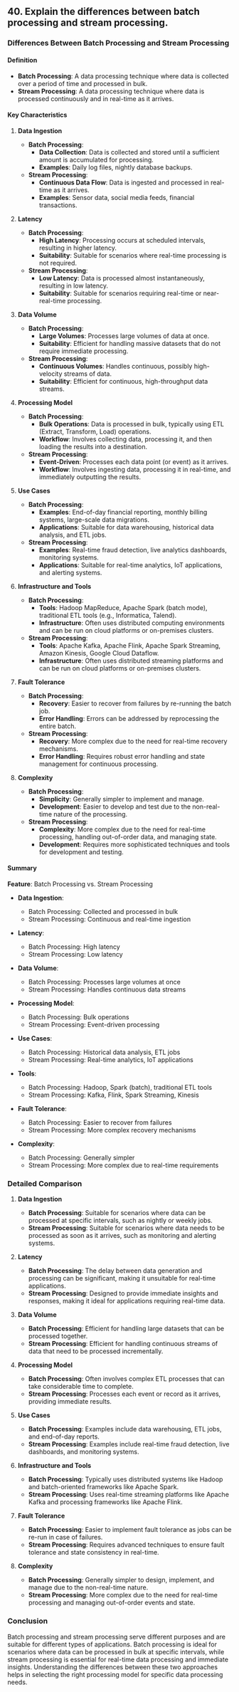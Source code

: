 ## 40. Explain the differences between batch processing and stream processing.


### Differences Between Batch Processing and Stream Processing

#### Definition
- **Batch Processing**: A data processing technique where data is collected over a period of time and processed in bulk.
- **Stream Processing**: A data processing technique where data is processed continuously and in real-time as it arrives.

#### Key Characteristics

1. **Data Ingestion**
   - **Batch Processing**:
     - **Data Collection**: Data is collected and stored until a sufficient amount is accumulated for processing.
     - **Examples**: Daily log files, nightly database backups.
   - **Stream Processing**:
     - **Continuous Data Flow**: Data is ingested and processed in real-time as it arrives.
     - **Examples**: Sensor data, social media feeds, financial transactions.

2. **Latency**
   - **Batch Processing**:
     - **High Latency**: Processing occurs at scheduled intervals, resulting in higher latency.
     - **Suitability**: Suitable for scenarios where real-time processing is not required.
   - **Stream Processing**:
     - **Low Latency**: Data is processed almost instantaneously, resulting in low latency.
     - **Suitability**: Suitable for scenarios requiring real-time or near-real-time processing.

3. **Data Volume**
   - **Batch Processing**:
     - **Large Volumes**: Processes large volumes of data at once.
     - **Suitability**: Efficient for handling massive datasets that do not require immediate processing.
   - **Stream Processing**:
     - **Continuous Volumes**: Handles continuous, possibly high-velocity streams of data.
     - **Suitability**: Efficient for continuous, high-throughput data streams.

4. **Processing Model**
   - **Batch Processing**:
     - **Bulk Operations**: Data is processed in bulk, typically using ETL (Extract, Transform, Load) operations.
     - **Workflow**: Involves collecting data, processing it, and then loading the results into a destination.
   - **Stream Processing**:
     - **Event-Driven**: Processes each data point (or event) as it arrives.
     - **Workflow**: Involves ingesting data, processing it in real-time, and immediately outputting the results.

5. **Use Cases**
   - **Batch Processing**:
     - **Examples**: End-of-day financial reporting, monthly billing systems, large-scale data migrations.
     - **Applications**: Suitable for data warehousing, historical data analysis, and ETL jobs.
   - **Stream Processing**:
     - **Examples**: Real-time fraud detection, live analytics dashboards, monitoring systems.
     - **Applications**: Suitable for real-time analytics, IoT applications, and alerting systems.

6. **Infrastructure and Tools**
   - **Batch Processing**:
     - **Tools**: Hadoop MapReduce, Apache Spark (batch mode), traditional ETL tools (e.g., Informatica, Talend).
     - **Infrastructure**: Often uses distributed computing environments and can be run on cloud platforms or on-premises clusters.
   - **Stream Processing**:
     - **Tools**: Apache Kafka, Apache Flink, Apache Spark Streaming, Amazon Kinesis, Google Cloud Dataflow.
     - **Infrastructure**: Often uses distributed streaming platforms and can be run on cloud platforms or on-premises clusters.

7. **Fault Tolerance**
   - **Batch Processing**:
     - **Recovery**: Easier to recover from failures by re-running the batch job.
     - **Error Handling**: Errors can be addressed by reprocessing the entire batch.
   - **Stream Processing**:
     - **Recovery**: More complex due to the need for real-time recovery mechanisms.
     - **Error Handling**: Requires robust error handling and state management for continuous processing.

8. **Complexity**
   - **Batch Processing**:
     - **Simplicity**: Generally simpler to implement and manage.
     - **Development**: Easier to develop and test due to the non-real-time nature of the processing.
   - **Stream Processing**:
     - **Complexity**: More complex due to the need for real-time processing, handling out-of-order data, and managing state.
     - **Development**: Requires more sophisticated techniques and tools for development and testing.

#### Summary

**Feature**: Batch Processing vs. Stream Processing

- **Data Ingestion**:
  - Batch Processing: Collected and processed in bulk
  - Stream Processing: Continuous and real-time ingestion

- **Latency**:
  - Batch Processing: High latency
  - Stream Processing: Low latency

- **Data Volume**:
  - Batch Processing: Processes large volumes at once
  - Stream Processing: Handles continuous data streams

- **Processing Model**:
  - Batch Processing: Bulk operations
  - Stream Processing: Event-driven processing

- **Use Cases**:
  - Batch Processing: Historical data analysis, ETL jobs
  - Stream Processing: Real-time analytics, IoT applications

- **Tools**:
  - Batch Processing: Hadoop, Spark (batch), traditional ETL tools
  - Stream Processing: Kafka, Flink, Spark Streaming, Kinesis

- **Fault Tolerance**:
  - Batch Processing: Easier to recover from failures
  - Stream Processing: More complex recovery mechanisms

- **Complexity**:
  - Batch Processing: Generally simpler
  - Stream Processing: More complex due to real-time requirements

### Detailed Comparison

1. **Data Ingestion**
   - **Batch Processing**: Suitable for scenarios where data can be processed at specific intervals, such as nightly or weekly jobs.
   - **Stream Processing**: Suitable for scenarios where data needs to be processed as soon as it arrives, such as monitoring and alerting systems.

2. **Latency**
   - **Batch Processing**: The delay between data generation and processing can be significant, making it unsuitable for real-time applications.
   - **Stream Processing**: Designed to provide immediate insights and responses, making it ideal for applications requiring real-time data.

3. **Data Volume**
   - **Batch Processing**: Efficient for handling large datasets that can be processed together.
   - **Stream Processing**: Efficient for handling continuous streams of data that need to be processed incrementally.

4. **Processing Model**
   - **Batch Processing**: Often involves complex ETL processes that can take considerable time to complete.
   - **Stream Processing**: Processes each event or record as it arrives, providing immediate results.

5. **Use Cases**
   - **Batch Processing**: Examples include data warehousing, ETL jobs, and end-of-day reports.
   - **Stream Processing**: Examples include real-time fraud detection, live dashboards, and monitoring systems.

6. **Infrastructure and Tools**
   - **Batch Processing**: Typically uses distributed systems like Hadoop and batch-oriented frameworks like Apache Spark.
   - **Stream Processing**: Uses real-time streaming platforms like Apache Kafka and processing frameworks like Apache Flink.

7. **Fault Tolerance**
   - **Batch Processing**: Easier to implement fault tolerance as jobs can be re-run in case of failures.
   - **Stream Processing**: Requires advanced techniques to ensure fault tolerance and state consistency in real-time.

8. **Complexity**
   - **Batch Processing**: Generally simpler to design, implement, and manage due to the non-real-time nature.
   - **Stream Processing**: More complex due to the need for real-time processing and managing out-of-order events and state.

### Conclusion

Batch processing and stream processing serve different purposes and are suitable for different types of applications. Batch processing is ideal for scenarios where data can be processed in bulk at specific intervals, while stream processing is essential for real-time data processing and immediate insights. Understanding the differences between these two approaches helps in selecting the right processing model for specific data processing needs.